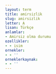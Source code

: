 ```yaml
---
layout: term
title: amirsizlik
slug: amirsizlik
letter: A
lisan: Türkçe
anlamlar:
- Amirsiz olma durumu
ozellikler:
- - isim
ornekler:
- - ''
orneklerkaynak:
- - ''
---
```

